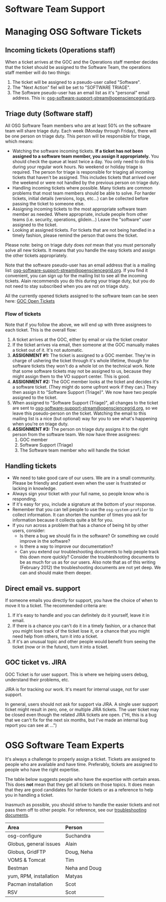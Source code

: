 Software Team Support
=====================

# Managing OSG Software Tickets

## Incoming tickets (Operations staff)

When a ticket arrives at the GOC and the Operations staff member decides that the ticket should be assigned to the Software Team, the operations staff member will do two things:

1.  The ticket will be assigned to a pseudo-user called "Software".
2.  The "Next Action" fiel will be set to "SOFTWARE TRIAGE".
3.  The Software pseudo-user has an email list as it's "personal" email address. This is: <osg-software-support-stream@opensciencegrid.org>.

## Triage duty (Software staff)

All OSG Software Team members who are at least 50% on the software team will share triage duty. Each week (Monday through Friday), there will be one person on triage duty. This person will be responsible for triage, which means:

-   Watching the software incoming tickets. **If a ticket has not been assigned to a software team member, you assign it appropriately.** You should check the queue at least twice a day. You only need to do this during your regular work hours. No weekend or holiday triage is required. The person for triage is responsible for triaging all incoming tickets that haven't be assigned. This includes tickets that arrived over the weekend or were not handled by the previous person on triage duty.
-   Handling incoming tickets where possible. Many tickets are common problems that most team members should be able to solve. For harder tickets, initial details (versions, logs, etc...) can be collected before passing the ticket to someone else.
-   Assigning incoming tickets to the most appropriate software team member as needed. Where appropriate, include people from other teams (i.e. security, operations, glidein...) Leave the "software" user assigned to the ticket.
-   Looking at assigned tickets. For tickets that are not being handled in a timely fashion, please remind the person that owns the ticket.

Please note: being on triage duty does *not* mean that you must personally solve all new tickets. It means that you handle the easy tickets and assign the other tickets appropriately.

Note that the software pseudo-user has an email address that is a mailing list: <osg-software-support-stream@opensciencegrid.org>. If you find it convenient, you can sign up for the mailing list to see all the incoming tickets. Alain recommends you do this during your triage duty, but you do not need to stay subscribed when you are not on triage duty.

All the currently opened tickets assigned to the software team can be seen here: [GOC Open Tickets](https://ticket.grid.iu.edu/goc/list/open)

### Flow of tickets

Note that if you follow the above, we will end up with three assignees to each ticket. This is the overall flow:

1.  A ticket arrives at the GOC, either by email or via the ticket creator
2.  If the ticket arrives via email, then someone at the GOC manually makes a ticket out of it. It's not automatic.
3.  **ASSIGNMENT \#1:** The ticket is assigned to a GOC member. They're in charge of ushering the ticket through it's whole lifetime, though for software tickets they won't do a whole lot on the technical work. Note that some software tickets may not be assigned to us, because they might assign them to the VO support center. This is good.
4.  **ASSIGNMENT \#2:** The GOC member looks at the ticket and decides it's a software ticket. (They might do some upfront work if they can.) They then assign it to "Software Support (Triage)". We now have two people assigned to the ticket.
5.  When assigned to "Software Support (Triage)", all changes to the ticket are sent to <osg-software-support-stream@opensciencegrid.org>, so we leave this pseudo-person on the ticket. Watching the email to this mailing list is a nice (but optional) way for you to see what's happening when you're on triage duty.
6.  **ASSIGNMENT \#3:** The person on triage duty assigns it to the right person from the software team. We now have three assignees:
    1.  GOC member
    2.  Software Support (Triage)
    3.  The Software team member who will handle the ticket

## Handling tickets

-   We need to take good care of our users. We are in a small community. Please be friendly and patient even when the user is frustrated or lacking in knowledge.
-   Always sign your ticket with your full name, so people know who is responding.
-   If it's easy for you, include a signature at the bottom of your response.
-   Remember that you can tell people to use the `osg-system-profiler` to collect information. It can shorten the number of times you ask for information because it collects quite a bit for you.
-   If you run across a problem that has a chance of being hit by other users, consider:
    -   Is there a bug we should fix in the software? Or something we could improve in the software?
    -   Is there a way to improve our documentation?
    -   Can you extend our troubleshooting documents to help people track this down more quickly? Consider the troubleshooting documents to be as much for us as for our users. Also note that as of this writing (February 2012) the troubleshooting documents are not yet deep. We can and should make them deeper.

## Direct email vs. support

If someone emails you directly for support, you have the choice of when to move it to a ticket. The recommended criteria are:

1.  If it's easy to handle and you can definitely do it yourself, leave it in email.
2.  If there is a chance you can't do it in a timely fashion, or a chance that you might lose track of the ticket lose it, or a chance that you might need help from others, turn it into a ticket.
3.  If it's an unusual topic and other people would benefit from seeing the ticket (now or in the future), turn it into a ticket.

## GOC ticket vs. JIRA

GOC Ticket is for user support. This is where we helping users debug, understand their problems, etc.

JIRA is for tracking our work. It's meant for internal usage, not for user support.

In general, users should not ask for support via JIRA. A single user support ticket might result in zero, one, or multiple JIRA tickets. The user ticket may be closed even though the related JIRA tickets are open. ("Hi, this is a bug that we can't fix for the next six months, but I've made an internal bug report you can see at ...")

# OSG Software Team Experts

It's always a challenge to properly assign a ticket. Tickets are assigned to people who are available and have time. Preferably, tickets are assigned to people who have the right expertise.

The table below suggests people who have the expertise with certain areas. This does **not** mean that they get all tickets on those topics. It does mean that they are good candidates for harder tickets or as a reference to help you in handling a ticket.

Inasmuch as possible, you should strive to handle the easier tickets and not pass them off to other people. For reference, see our [troubleshooting documents](https://twiki.grid.iu.edu/bin/view/Documentation/Release3/#Software_Guides_Troubleshooting).

| Area                   | Person        |
|:-----------------------|:--------------|
| osg-configure          | Suchandra     |
| Globus, general issues | Alain         |
| Globus, GridFTP        | Doug, Neha    |
| VOMS & Tomcat          | Tim           |
| Bestman                | Neha and Doug |
| yum, RPM, installation | Matyas        |
| Pacman installation    | Scot          |
| RSV                    | Scot          |



